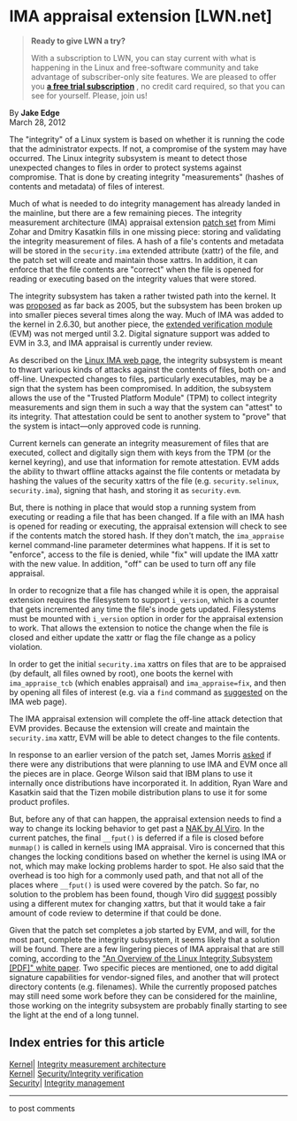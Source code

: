 # IMA appraisal extension [LWN.net]

> **Ready to give LWN a try?**
> 
> With a subscription to LWN, you can stay current with what is happening in the Linux and free-software community and take advantage of subscriber-only site features. We are pleased to offer you **[a free trial subscription](https://lwn.net/Promo/nst-trial/claim)** , no credit card required, so that you can see for yourself. Please, join us! 

By **Jake Edge**  
March 28, 2012 

The "integrity" of a Linux system is based on whether it is running the code that the administrator expects. If not, a compromise of the system may have occurred. The Linux integrity subsystem is meant to detect those unexpected changes to files in order to protect systems against compromise. That is done by creating integrity "measurements" (hashes of contents and metadata) of files of interest. 

Much of what is needed to do integrity management has already landed in the mainline, but there are a few remaining pieces. The integrity measurement architecture (IMA) appraisal extension [patch set](/Articles/487700/) from Mimi Zohar and Dmitry Kasatkin fills in one missing piece: storing and validating the integrity measurement of files. A hash of a file's contents and metadata will be stored in the `security.ima` extended attribute (xattr) of the file, and the patch set will create and maintain those xattrs. In addition, it can enforce that the file contents are "correct" when the file is opened for reading or executing based on the integrity values that were stored. 

The integrity subsystem has taken a rather twisted path into the kernel. It was [proposed](/Articles/137306/) as far back as 2005, but the subsystem has been broken up into smaller pieces several times along the way. Much of IMA was added to the kernel in 2.6.30, but another piece, the [extended verification module](/Articles/394170/) (EVM) was not merged until 3.2. Digital signature support was added to EVM in 3.3, and IMA appraisal is currently under review. 

As described on the [Linux IMA web page](http://sourceforge.net/apps/mediawiki/linux-ima/index.php?title=Main_Page), the integrity subsystem is meant to thwart various kinds of attacks against the contents of files, both on- and off-line. Unexpected changes to files, particularly executables, may be a sign that the system has been compromised. In addition, the subsystem allows the use of the "Trusted Platform Module" (TPM) to collect integrity measurements and sign them in such a way that the system can "attest" to its integrity. That attestation could be sent to another system to "prove" that the system is intact—only approved code is running. 

Current kernels can generate an integrity measurement of files that are executed, collect and digitally sign them with keys from the TPM (or the kernel keyring), and use that information for remote attestation. EVM adds the ability to thwart offline attacks against the file contents or metadata by hashing the values of the security xattrs of the file (e.g. `security.selinux`, `security.ima`), signing that hash, and storing it as `security.evm`. 

But, there is nothing in place that would stop a running system from executing or reading a file that has been changed. If a file with an IMA hash is opened for reading or executing, the appraisal extension will check to see if the contents match the stored hash. If they don't match, the `ima_appraise` kernel command-line parameter determines what happens. If it is set to "enforce", access to the file is denied, while "fix" will update the IMA xattr with the new value. In addition, "off" can be used to turn off any file appraisal. 

In order to recognize that a file has changed while it is open, the appraisal extension requires the filesystem to support `i_version`, which is a counter that gets incremented any time the file's inode gets updated. Filesystems must be mounted with `i_version` option in order for the appraisal extension to work. That allows the extension to notice the change when the file is closed and either update the xattr or flag the file change as a policy violation. 

In order to get the initial `security.ima` xattrs on files that are to be appraised (by default, all files owned by root), one boots the kernel with `ima_appraise_tcb` (which enables appraisal) and `ima_appraise=fix`, and then by opening all files of interest (e.g. via a `find` command as [suggested](http://sourceforge.net/apps/mediawiki/linux-ima/index.php?title=Main_Page#Labeling_the_filesystem_with_.27security.ima.27_extended_attributes) on the IMA web page). 

The IMA appraisal extension will complete the off-line attack detection that EVM provides. Because the extension will create and maintain the `security.ima` xattr, EVM will be able to detect changes to the file contents. 

In response to an earlier version of the patch set, James Morris [asked](/Articles/489115/) if there were any distributions that were planning to use IMA and EVM once all the pieces are in place. George Wilson said that IBM plans to use it internally once distributions have incorporated it. In addition, Ryan Ware and Kasatkin said that the Tizen mobile distribution plans to use it for some product profiles. 

But, before any of that can happen, the appraisal extension needs to find a way to change its locking behavior to get past a [NAK by Al Viro](/Articles/489117/). In the current patches, the final `__fput()` is deferred if a file is closed before `munmap()` is called in kernels using IMA appraisal. Viro is concerned that this changes the locking conditions based on whether the kernel is using IMA or not, which may make locking problems harder to spot. He also said that the overhead is too high for a commonly used path, and that not all of the places where `__fput()` is used were covered by the patch. So far, no solution to the problem has been found, though Viro did [suggest](/Articles/489124/) possibly using a different mutex for changing xattrs, but that it would take a fair amount of code review to determine if that could be done. 

Given that the patch set completes a job started by EVM, and will, for the most part, complete the integrity subsystem, it seems likely that a solution will be found. There are a few lingering pieces of IMA appraisal that are still coming, according to the ["An Overview of the Linux Integrity Subsystem [PDF]" white paper](http://downloads.sf.net/project/linux-ima/linux-ima/Integrity_overview.pdf). Two specific pieces are mentioned, one to add digital signature capabilities for vendor-signed files, and another that will protect directory contents (e.g. filenames). While the currently proposed patches may still need some work before they can be considered for the mainline, those working on the integrity subsystem are probably finally starting to see the light at the end of a long tunnel. 

  
Index entries for this article  
---  
[Kernel](/Kernel/Index)| [Integrity measurement architecture](/Kernel/Index#Integrity_measurement_architecture)  
[Kernel](/Kernel/Index)| [Security/Integrity verification](/Kernel/Index#Security-Integrity_verification)  
[Security](/Security/Index/)| [Integrity management](/Security/Index/#Integrity_management)  
  


* * *

to post comments 
